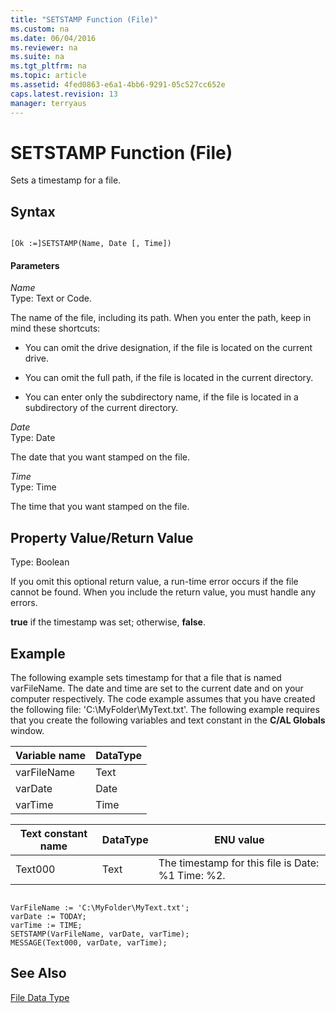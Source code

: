 ```yaml
---
title: "SETSTAMP Function (File)"
ms.custom: na
ms.date: 06/04/2016
ms.reviewer: na
ms.suite: na
ms.tgt_pltfrm: na
ms.topic: article
ms.assetid: 4fed0863-e6a1-4bb6-9291-05c527cc652e
caps.latest.revision: 13
manager: terryaus
---
```

# SETSTAMP Function (File)
Sets a timestamp for a file.  
  
## Syntax  
  
```  
  
[Ok :=]SETSTAMP(Name, Date [, Time])  
```  
  
#### Parameters  
 *Name*  
 Type: Text or Code.  
  
 The name of the file, including its path. When you enter the path, keep in mind these shortcuts:  
  
-   You can omit the drive designation, if the file is located on the current drive.  
  
-   You can omit the full path, if the file is located in the current directory.  
  
-   You can enter only the subdirectory name, if the file is located in a subdirectory of the current directory.  
  
 *Date*  
 Type: Date  
  
 The date that you want stamped on the file.  
  
 *Time*  
 Type: Time  
  
 The time that you want stamped on the file.  
  
## Property Value\/Return Value  
 Type: Boolean  
  
 If you omit this optional return value, a run\-time error occurs if the file cannot be found. When you include the return value, you must handle any errors.  
  
 **true** if the timestamp was set; otherwise, **false**.  
  
## Example  
 The following example sets timestamp for that a file that is named varFileName. The date and time are set to the current date and on your computer respectively. The code example assumes that you have created the following file: 'C:\\MyFolder\\MyText.txt'. The following example requires that you create the following variables and text constant in the **C\/AL Globals** window.  
  
|Variable name|DataType|  
|-------------------|--------------|  
|varFileName|Text|  
|varDate|Date|  
|varTime|Time|  
  
|Text constant name|DataType|ENU value|  
|------------------------|--------------|---------------|  
|Text000|Text|The timestamp for this file is Date: %1 Time: %2.|  
  
```  
  
VarFileName := 'C:\MyFolder\MyText.txt';  
varDate := TODAY;  
varTime := TIME;  
SETSTAMP(VarFileName, varDate, varTime);  
MESSAGE(Text000, varDate, varTime);  
```  
  
## See Also  
 [File Data Type](../dynamics-nav/File-Data-Type.md)